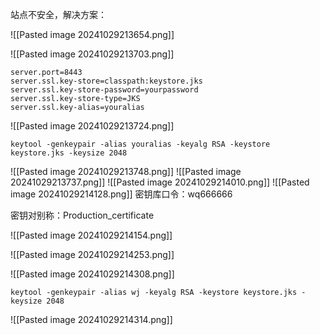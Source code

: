 



站点不安全，解决方案：


![[Pasted image 20241029213654.png]]

![[Pasted image 20241029213703.png]]


```
server.port=8443
server.ssl.key-store=classpath:keystore.jks
server.ssl.key-store-password=yourpassword
server.ssl.key-store-type=JKS
server.ssl.key-alias=youralias

```


![[Pasted image 20241029213724.png]]

```
keytool -genkeypair -alias youralias -keyalg RSA -keystore keystore.jks -keysize 2048
```
![[Pasted image 20241029213748.png]]
![[Pasted image 20241029213737.png]]
![[Pasted image 20241029214010.png]]
![[Pasted image 20241029214128.png]]
密钥库口令：wq666666

密钥对别称：Production_certificate

![[Pasted image 20241029214154.png]]

![[Pasted image 20241029214253.png]]

![[Pasted image 20241029214308.png]]
```
keytool -genkeypair -alias wj -keyalg RSA -keystore keystore.jks -keysize 2048

```
![[Pasted image 20241029214314.png]]

